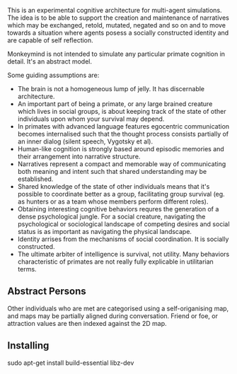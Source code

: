 This is an experimental cognitive architecture for multi-agent simulations.
The idea is to be able to support the creation and maintenance of narratives
which may be exchanged, retold, mutated, negated and so on and to move towards
a situation where agents posess a socially constructed identity and are
capable of self reflection.

Monkeymind is not intended to simulate any particular primate cognition in detail.  It's an abstract model.

Some guiding assumptions are:

 * The brain is not a homogeneous lump of jelly.  It has discernable architecture.
 * An important part of being a primate, or any large brained creature which lives in social groups, is about keeping track of the state of other individuals upon whom your survival may depend.
 * In primates with advanced language features egocentric communication becomes internalised such that the thought process consists partially of an inner dialog (silent speech, Vygotsky et al).
 * Human-like cognition is strongly based around episodic memories and their arrangement into narrative structure.
 * Narratives represent a compact and memorable way of communicating both meaning and intent such that shared understanding may be established.
 * Shared knowledge of the state of other individuals means that it's possible to coordinate better as a group, facilitating group survival (eg. as hunters or as a team whose members perform different roles).
 * Obtaining interesting cognitive behaviors requres the generation of a dense psychological jungle.  For a social creature, navigating the psychological or sociological landscape of competing desires and social status is as important as navigating the physical landscape.
 * Identity arrises from the mechanisms of social coordination.  It is socially constructed.
 * The ultimate arbiter of intelligence is survival, not utility.  Many behaviors characteristic of primates are not really fully explicable in utilitarian terms.


Abstract Persons
----------------

Other individuals who are met are categorised using a self-origanising map, and maps may be partially aligned during conversation.  Friend or foe, or attraction values are then indexed against the 2D map.

Installing
----------
sudo apt-get install build-essential libz-dev
